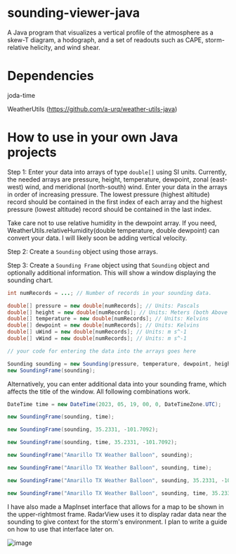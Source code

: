 # sounding-viewer-java
A Java program that visualizes a vertical profile of the atmosphere as a skew-T diagram, a hodograph, and a set of readouts such as CAPE, storm-relative helicity, and wind shear.

# Dependencies
joda-time

WeatherUtils (https://github.com/a-urq/weather-utils-java)

# How to use in your own Java projects
Step 1: Enter your data into arrays of type `double[]` using SI units. Currently, the needed arrays are pressure, height, temperature, dewpoint, zonal (east-west) wind, and meridional (north-south) wind. Enter your data in the arrays in order of increasing pressure. The lowest pressure (highest altitude) record should be contained in the first index of each array and the highest pressure (lowest altitude) record should be contained in the last index.

Take care not to use relative humidity in the dewpoint array. If you need, WeatherUtils.relativeHumidity(double temperature, double dewpoint) can convert your data. I will likely soon be adding vertical velocity.

Step 2: Create a `Sounding` object using those arrays.

Step 3: Create a `Sounding Frame` object using that `Sounding` object and optionally additional information. This will show a window displaying the sounding chart.

```java
int numRecords = ...; // Number of records in your sounding data.

double[] pressure = new double[numRecords]; // Units: Pascals
double[] height = new double[numRecords]; // Units: Meters (both Above Sea Level and Above Ground Level will work)
double[] temperature = new double[numRecords]; // Units: Kelvins
double[] dewpoint = new double[numRecords]; // Units: Kelvins
double[] uWind = new double[numRecords]; // Units: m s^-1
double[] vWind = new double[numRecords]; // Units: m s^-1

// your code for entering the data into the arrays goes here

Sounding sounding = new Sounding(pressure, temperature, dewpoint, height, uWind, vWind);
new SoundingFrame(sounding);
```

Alternatively, you can enter additional data into your sounding frame, which affects the title of the window. All following combinations work.

```java		
DateTime time = new DateTime(2023, 05, 19, 00, 0, DateTimeZone.UTC);

new SoundingFrame(sounding, time);

new SoundingFrame(sounding, 35.2331, -101.7092);

new SoundingFrame(sounding, time, 35.2331, -101.7092);

new SoundingFrame("Amarillo TX Weather Balloon", sounding);

new SoundingFrame("Amarillo TX Weather Balloon", sounding, time);

new SoundingFrame("Amarillo TX Weather Balloon", sounding, 35.2331, -101.7092);

new SoundingFrame("Amarillo TX Weather Balloon", sounding, time, 35.2331, -101.7092);
```

I have also made a MapInset interface that allows for a map to be shown in the upper-rightmost frame. RadarView uses it to display radar data near the sounding to give context for the storm's environment. I plan to write a guide on how to use that interface later on.

![image](https://github.com/a-urq/sounding-viewer-java/assets/114271919/034994f7-5952-470c-a72c-bf3367d174dd)
